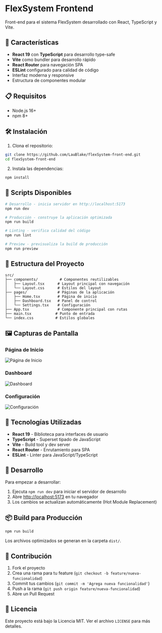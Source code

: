 # FlexSystem Frontend

Front-end para el sistema FlexSystem desarrollado con React, TypeScript y Vite.

## 🚀 Características

- **React 19** con **TypeScript** para desarrollo type-safe
- **Vite** como bundler para desarrollo rápido
- **React Router** para navegación SPA
- **ESLint** configurado para calidad de código
- Interfaz moderna y responsive
- Estructura de componentes modular

## 📋 Requisitos

- Node.js 16+ 
- npm 8+

## 🛠️ Instalación

1. Clona el repositorio:
```bash
git clone https://github.com/LauBlake/flexSystem-front-end.git
cd flexSystem-front-end
```

2. Instala las dependencias:
```bash
npm install
```

## 🎯 Scripts Disponibles

```bash
# Desarrollo - inicia servidor en http://localhost:5173
npm run dev

# Producción - construye la aplicación optimizada
npm run build

# Linting - verifica calidad del código
npm run lint

# Preview - previsualiza la build de producción
npm run preview
```

## 📁 Estructura del Proyecto

```
src/
├── components/          # Componentes reutilizables
│   ├── Layout.tsx      # Layout principal con navegación
│   └── Layout.css      # Estilos del layout
├── pages/              # Páginas de la aplicación
│   ├── Home.tsx        # Página de inicio
│   ├── Dashboard.tsx   # Panel de control
│   └── Settings.tsx    # Configuración
├── App.tsx             # Componente principal con rutas
├── main.tsx           # Punto de entrada
└── index.css          # Estilos globales
```

## 🖼️ Capturas de Pantalla

### Página de Inicio
![Página de Inicio](https://github.com/user-attachments/assets/ca4c1adb-1dda-4980-83ce-c1d0a7a2fc4a)

### Dashboard
![Dashboard](https://github.com/user-attachments/assets/50d32199-102c-437e-b22c-27f3c41d1b7e)

### Configuración
![Configuración](https://github.com/user-attachments/assets/58d6464e-a31d-4dff-8db6-e65def0e246d)

## 🔧 Tecnologías Utilizadas

- **React 19** - Biblioteca para interfaces de usuario
- **TypeScript** - Superset tipado de JavaScript
- **Vite** - Build tool y dev server
- **React Router** - Enrutamiento para SPA
- **ESLint** - Linter para JavaScript/TypeScript

## 🚀 Desarrollo

Para empezar a desarrollar:

1. Ejecuta `npm run dev` para iniciar el servidor de desarrollo
2. Abre [http://localhost:5173](http://localhost:5173) en tu navegador
3. Los cambios se actualizan automáticamente (Hot Module Replacement)

## 📦 Build para Producción

```bash
npm run build
```

Los archivos optimizados se generan en la carpeta `dist/`.

## 🤝 Contribución

1. Fork el proyecto
2. Crea una rama para tu feature (`git checkout -b feature/nueva-funcionalidad`)
3. Commit tus cambios (`git commit -m 'Agrega nueva funcionalidad'`)
4. Push a la rama (`git push origin feature/nueva-funcionalidad`)
5. Abre un Pull Request

## 📄 Licencia

Este proyecto está bajo la Licencia MIT. Ver el archivo `LICENSE` para más detalles.
